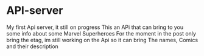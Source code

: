 # API-server
My first Api server, it still on progress 
This an APi that can bring to you some info about some Marvel Superheroes
For the moment in the post only bring the etag, im still working on the Api
so it can bring The names, Comics and their description 
